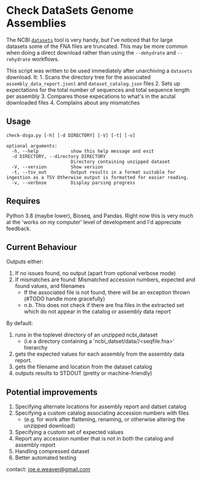 # Check DataSets Genome Assemblies

The NCBI [```datasets```](https://github.com/ncbi/datasets) tool is very handy, but I've noticed that for large datasets some of the FNA files are truncated.  This may be more common when doing a direct download rather than using the ```--dehydrate``` and ```--rehydrate``` workflows.

This script was written to be used immediately after unarchiving a ```datasets``` download.  It:
    1. Scans the directory tree for the associated ```assembly_data_report.jsonl``` and ```dataset_catalog.json``` files
    2. Sets up expectations for the total number of sequences and total sequence length per assembly
    3. Compares those expecations to what's in the acutal downloaded files
    4. Complains about any mismatches

## Usage
```
check-dsga.py [-h] [-d DIRECTORY] [-V] [-t] [-v]

optional arguments:
  -h, --help            show this help message and exit
  -d DIRECTORY, --directory DIRECTORY
                        Directory containing unzipped dataset
  -V, --version         Show version
  -t, --tsv_out         Output results in a format suitable for ingestion as a TSV Otherwise output is formatted for easier reading.
  -v, --verbose         Display parsing progress
```

## Requires

Python 3.8 (maybe lower), Bioseq, and Pandas.
Right now this is very much at the 'works on my computer' level of development and I'd appreciate feedback.

## Current Behaviour

Outputs either:
1. If no issues found, no output (apart from optional verbose mode)
2. If mismatches are found: Mismatched accession numbers, expected and found values, and filenames
   - If the associated file is not found, there will be an exception thrown (#TODO handle more gracefully)
   - n.b. This does not check if there are fna files in the extracted set which do not appear in the catalog or
           assembly data report

By default:
1. runs in the toplevel directory of an unzipped ncbi_dataset
   - (i.e a directory containing a 'ncbi_datset/data/<assembly>/<seqfile.fna>' hierarchy
2. gets the expected values for each assembly from the assembly data report.
3. gets the filename and location from the dataset catalog
4. outputs results to STDOUT (pretty or machine-friendly)
    

## Potential improvements
1. Specifying alternate locations for  assembly report and datset catalog
2. Specifying a custom catalog associating accession numbers with files   
   - (e.g. for work after flattening, renaming, or otherwise altering the unzipped download)
3. Specifying a custom set of expected values
4. Report any accession number that is not in both the catalog and assembly report
5. Handling compressed dataset
6. Better automated testing

contact: joe.e.weaver@gmail.com
